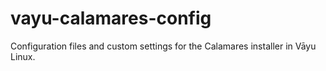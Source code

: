 # vayu-calamares-config
Configuration files and custom settings for the Calamares installer in Vāyu Linux.
